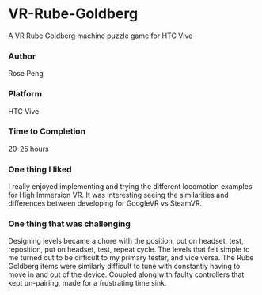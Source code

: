 # VR-Rube-Goldberg
A VR Rube Goldberg machine puzzle game for HTC Vive

### Author
Rose Peng

### Platform
HTC Vive

### Time to Completion
20-25 hours

### One thing I liked
I really enjoyed implementing and trying the different locomotion examples for High Immersion VR. It was interesting seeing the similarities and differences between developing for GoogleVR vs SteamVR.

### One thing that was challenging
Designing levels became a chore with the position, put on headset, test, reposition, put on headset, test, repeat cycle. The levels that felt simple to me turned out to be difficult to my primary tester, and vice versa. The Rube Goldberg items were similarly difficult to tune with constantly having to move in and out of the device. Coupled along with faulty controllers that kept un-pairing, made for a frustrating time sink.
